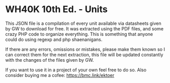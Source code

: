 # WH40K 10th Ed. - Units
This JSON file is a compilation of every unit available via datasheets given by GW to download for free.
It was extracted using the PDF files, and some crazy PHP code to organize everything.
This is something that anyone could do using regexp and php shaenanigans.

If there are any errors, omissions or mistakes, please make them known so I can correct them for the next extraction, this file will be updated constantly with the changes of the files given by GW.

If you want to use it in a project of your own feel free to do so.
Also consider buying me a cofee:
https://bmc.link/ektoer
